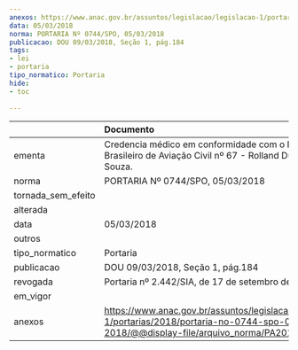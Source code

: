 ```yaml
---
anexos: https://www.anac.gov.br/assuntos/legislacao/legislacao-1/portarias/2018/portaria-no-0744-spo-05-03-2018/@@display-file/arquivo_norma/PA2018-0744.pdf
data: 05/03/2018
norma: PORTARIA Nº 0744/SPO, 05/03/2018
publicacao: DOU 09/03/2018, Seção 1, pág.184
tags:
- lei
- portaria
tipo_normatico: Portaria
hide: 
- toc 
 
---
```


|                    | Documento                                                                                                                                            |
|:-------------------|:-----------------------------------------------------------------------------------------------------------------------------------------------------|
| ementa             | Credencia médico em conformidade com o Regulamento Brasileiro de Aviação Civil nº 67 - Rolland Duarte de Souza.                                      |
| norma              | PORTARIA Nº 0744/SPO, 05/03/2018                                                                                                                     |
| tornada_sem_efeito |                                                                                                                                                      |
| alterada           |                                                                                                                                                      |
| data               | 05/03/2018                                                                                                                                           |
| outros             |                                                                                                                                                      |
| tipo_normatico     | Portaria                                                                                                                                             |
| publicacao         | DOU 09/03/2018, Seção 1, pág.184                                                                                                                     |
| revogada           | Portaria nº 2.442/SIA, de 17 de setembro de 2020.                                                                                                    |
| em_vigor           |                                                                                                                                                      |
| anexos             | https://www.anac.gov.br/assuntos/legislacao/legislacao-1/portarias/2018/portaria-no-0744-spo-05-03-2018/@@display-file/arquivo_norma/PA2018-0744.pdf |